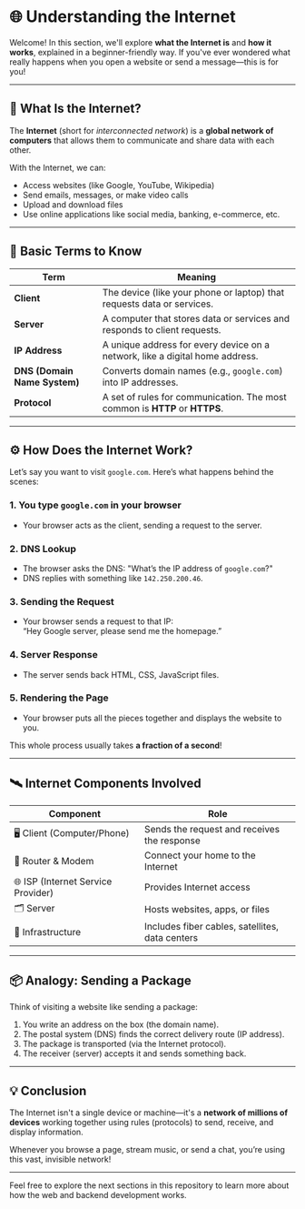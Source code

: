 # 🌐 Understanding the Internet

Welcome! In this section, we'll explore **what the Internet is** and **how it works**, explained in a beginner-friendly way. If you've ever wondered what really happens when you open a website or send a message—this is for you!

---

## 📖 What Is the Internet?

The **Internet** (short for _interconnected network_) is a **global network of computers** that allows them to communicate and share data with each other.

With the Internet, we can:

- Access websites (like Google, YouTube, Wikipedia)
- Send emails, messages, or make video calls
- Upload and download files
- Use online applications like social media, banking, e-commerce, etc.

---

## 🧠 Basic Terms to Know

| Term                         | Meaning                                                                      |
| ---------------------------- | ---------------------------------------------------------------------------- |
| **Client**                   | The device (like your phone or laptop) that requests data or services.       |
| **Server**                   | A computer that stores data or services and responds to client requests.     |
| **IP Address**               | A unique address for every device on a network, like a digital home address. |
| **DNS (Domain Name System)** | Converts domain names (e.g., `google.com`) into IP addresses.                |
| **Protocol**                 | A set of rules for communication. The most common is **HTTP** or **HTTPS**.  |

---

## ⚙️ How Does the Internet Work?

Let’s say you want to visit `google.com`. Here’s what happens behind the scenes:

### 1. **You type `google.com` in your browser**

- Your browser acts as the client, sending a request to the server.

### 2. **DNS Lookup**

- The browser asks the DNS: "What’s the IP address of `google.com`?"
- DNS replies with something like `142.250.200.46`.

### 3. **Sending the Request**

- Your browser sends a request to that IP:  
  “Hey Google server, please send me the homepage.”

### 4. **Server Response**

- The server sends back HTML, CSS, JavaScript files.

### 5. **Rendering the Page**

- Your browser puts all the pieces together and displays the website to you.

This whole process usually takes **a fraction of a second**!

---

## 🛰 Internet Components Involved

| Component                          | Role                                            |
| ---------------------------------- | ----------------------------------------------- |
| 🖥 Client (Computer/Phone)          | Sends the request and receives the response     |
| 📶 Router & Modem                  | Connect your home to the Internet               |
| 🌐 ISP (Internet Service Provider) | Provides Internet access                        |
| 🗂 Server                           | Hosts websites, apps, or files                  |
| 📡 Infrastructure                  | Includes fiber cables, satellites, data centers |

---

## 📦 Analogy: Sending a Package

Think of visiting a website like sending a package:

1. You write an address on the box (the domain name).
2. The postal system (DNS) finds the correct delivery route (IP address).
3. The package is transported (via the Internet protocol).
4. The receiver (server) accepts it and sends something back.

---

## 💡 Conclusion

The Internet isn't a single device or machine—it's a **network of millions of devices** working together using rules (protocols) to send, receive, and display information.

Whenever you browse a page, stream music, or send a chat, you’re using this vast, invisible network!

---

Feel free to explore the next sections in this repository to learn more about how the web and backend development works.
